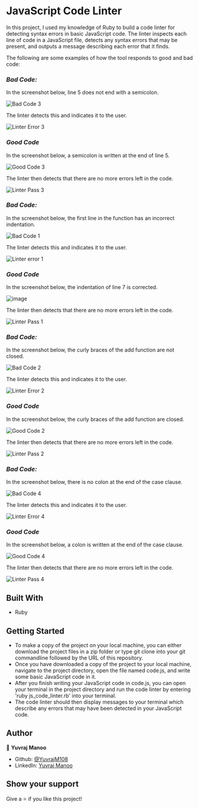 # JavaScript Code Linter

In this project, I used my knowledge of Ruby to build a code linter for detecting syntax errors in basic JavaScript code. The linter inspects each line of code in a JavaScript file, detects any syntax errors that may be present, and outputs a message describing each error that it finds.

The following are some examples of how the tool responds to good and bad code:

### *Bad Code:*

In the screenshot below, line 5 does not end with a semicolon.

![Bad Code 3](https://user-images.githubusercontent.com/70488620/119077456-4bb6d780-b9c2-11eb-8e46-5cfd3838644a.PNG)

The linter detects this and indicates it to the user.

![Linter Error 3](https://user-images.githubusercontent.com/70488620/119077506-5c674d80-b9c2-11eb-83d4-7f14f617b695.PNG)

### *Good Code*

In the screenshot below, a semicolon is written at the end of line 5.

![Good Code 3](https://user-images.githubusercontent.com/70488620/119077619-9e908f00-b9c2-11eb-844c-0a4d275661b3.PNG)

The linter then detects that there are no more errors left in the code.

![Linter Pass 3](https://user-images.githubusercontent.com/70488620/119077649-aea86e80-b9c2-11eb-8b46-79a227a385f8.PNG)

### *Bad Code:*

In the screenshot below, the first line in the function has an incorrect indentation.

![Bad Code 1](https://user-images.githubusercontent.com/70488620/118889256-dae0c400-b8ca-11eb-95d9-b2e9bdeda6b1.PNG)

The linter detects this and indicates it to the user.

![Linter error 1](https://user-images.githubusercontent.com/70488620/118889137-aff67000-b8ca-11eb-8d33-1e6ce96d21ef.PNG)

### *Good Code*

In the screenshot below, the indentation of line 7 is corrected.

![image](https://user-images.githubusercontent.com/70488620/118889562-4591ff80-b8cb-11eb-84ba-136dc3ae1ead.png)

The linter then detects that there are no more errors left in the code.

![Linter Pass 1](https://user-images.githubusercontent.com/70488620/118889639-635f6480-b8cb-11eb-9e0a-3092b98439a3.PNG)

### *Bad Code:*

In the screenshot below, the curly braces of the add function are not closed.

![Bad Code 2](https://user-images.githubusercontent.com/70488620/118889867-c0f3b100-b8cb-11eb-8fb5-04c2740f17e7.PNG)

The linter detects this and indicates it to the user.

![Linter Error 2](https://user-images.githubusercontent.com/70488620/118890025-fd271180-b8cb-11eb-9b0d-c29f0cd05d71.PNG)

### *Good Code*

In the screenshot below, the curly braces of the add function are closed.

![Good Code 2](https://user-images.githubusercontent.com/70488620/118890126-28116580-b8cc-11eb-80b0-9f83f7629e5b.PNG)

The linter then detects that there are no more errors left in the code.

![Linter Pass 2](https://user-images.githubusercontent.com/70488620/118890221-52632300-b8cc-11eb-8c58-66de42aacaff.PNG)

### *Bad Code:*

In the screenshot below, there is no colon at the end of the case clause.

![Bad Code 4](https://user-images.githubusercontent.com/70488620/119078041-6d648e80-b9c3-11eb-8ece-9994bcf9c617.PNG)

The linter detects this and indicates it to the user.

![Linter Error 4](https://user-images.githubusercontent.com/70488620/119078067-77868d00-b9c3-11eb-8e92-d97ad623ebe4.PNG)

### *Good Code*

In the screenshot below, a colon is written at the end of the case clause.

![Good Code 4](https://user-images.githubusercontent.com/70488620/119078110-908f3e00-b9c3-11eb-9896-3d6281beb58a.PNG)

The linter then detects that there are no more errors left in the code.

![Linter Pass 4](https://user-images.githubusercontent.com/70488620/119078166-abfa4900-b9c3-11eb-9701-a3fafd2f1fbc.PNG)

## Built With
- Ruby

## Getting Started
- To make a copy of the project on your local machine, you can either download the project files in a zip folder or type git clone into your git commandline followed by the URL of this repository.
- Once you have downloaded a copy of the project to your local machine, navigate to the project directory, open the file named code.js, and write some basic JavaScript code in it.
- After you finish writing your JavaScript code in code.js, you can open your terminal in the project directory and run the code linter by entering 'ruby js_code_linter.rb' into your terminal.
- The code linter should then display messages to your terminal which describe any errors that may have been detected in your JavaScript code.

## Author

👤 **Yuvraj Manoo**
- Github: [@YuvrajM108](https://github.com/YuvrajM108/)
- LinkedIn: [Yuvraj Manoo](https://www.linkedin.com/in/yuvraj-manoo-2711a91b0/)

## Show your support
Give a ⭐️ if you like this project!
